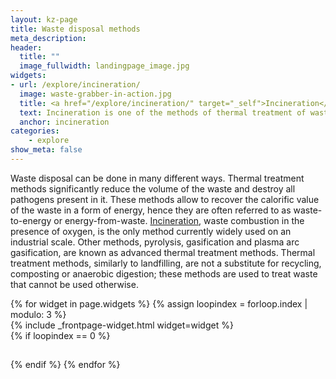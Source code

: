 ```yaml
---
layout: kz-page
title: Waste disposal methods
meta_description:
header:
  title: ""
  image_fullwidth: landingpage_image.jpg
widgets:
- url: /explore/incineration/
  image: waste-grabber-in-action.jpg
  title: <a href="/explore/incineration/" target="_self">Incineration</a>
  text: Incineration is one of the methods of thermal treatment of waste.
  anchor: incineration
categories:
    - explore
show_meta: false
---
```


Waste disposal can be done in many different ways.
Thermal treatment methods significantly reduce the volume of the waste and destroy all pathogens present in it. 
These methods allow to recover the calorific value of the waste in a form of energy, hence they are often referred to as waste-to-energy or energy-from-waste.
[Incineration][1], waste combustion in the presence of oxygen, is the only method currently widely used on an industrial scale. 
Other methods, pyrolysis, gasification and plasma arc gasification, are known as advanced thermal treatment methods. 
Thermal treatment methods, similarly to landfilling, are not a substitute for recycling, composting or anaerobic digestion; these methods are used to treat waste that cannot be used otherwise. 


<div class="row">
  {% for widget in page.widgets %}
    {% assign loopindex = forloop.index | modulo: 3 %}
    <div id="{{ widget.anchor }}">{% include _frontpage-widget.html widget=widget %}</div>
    {% if loopindex == 0 %}
  <hr style="height:1px; visibility:hidden;" /> <!-- Prevents long first column items from pushing new rows to the right -->
    {% endif %}
  {% endfor %}
</div>


[1]: /explore/incineration